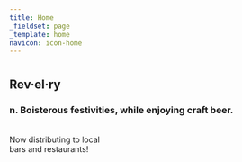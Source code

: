 ```yaml
---
title: Home
_fieldset: page
_template: home
navicon: icon-home
---
```

<h1 data-icon="icon-logo"></h1>
<div class="definition">
    <h2>Rev·el·ry</h2>
    <h3>n. Boisterous festivities, while enjoying craft beer.</h3>
</div>
<div class="corner-text"><span data-icon="icon-rstars"></span><br />Now distributing to local<br />bars and restaurants!</div>